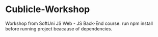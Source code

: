 # Cublicle-Workshop
Workshop from SoftUni JS Web - JS Back-End course.
run npm install before running project beacause of dependencies.
